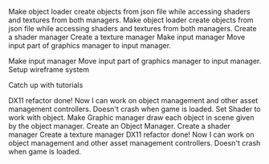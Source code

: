 
Make object loader create objects from json file while accessing shaders and textures from both managers.
Make object loader create objects from json file while accessing shaders and textures from both managers.
Create a shader manager
Create a texture manager
Make input manager
Move input part of graphics manager to input manager.


Make input manager
Move input part of graphics manager to input manager.
Setup wireframe system

Catch up with tutorials



DX11 refactor done! Now I can work on object management and other asset management controllers.
Doesn't crash when game is loaded.
Set Shader to work with object.
Make Graphic manager draw each object in scene given by the object manager.
Create an Object Manager.
Create a shader manager
Create a texture manager
DX11 refactor done! Now I can work on object management and other asset management controllers.
Doesn't crash when game is loaded.